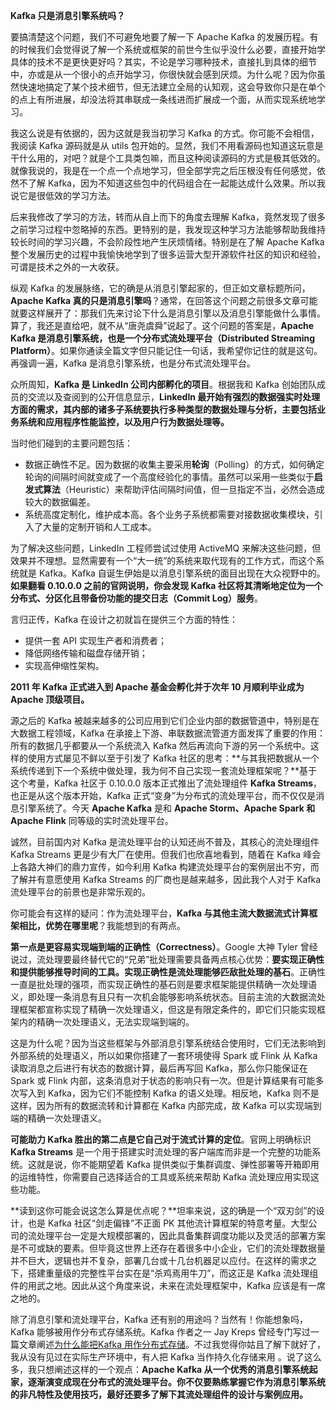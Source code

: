 **Kafka 只是消息引擎系统吗？**

要搞清楚这个问题，我们不可避免地要了解一下 Apache Kafka 的发展历程。有的时候我们会觉得说了解一个系统或框架的前世今生似乎没什么必要，直接开始学具体的技术不是更快更好吗？其实，不论是学习哪种技术，直接扎到具体的细节中，亦或是从一个很小的点开始学习，你很快就会感到厌烦。为什么呢？因为你虽然快速地搞定了某个技术细节，但无法建立全局的认知观，这会导致你只是在单个的点上有所进展，却没法将其串联成一条线进而扩展成一个面，从而实现系统地学习。

我这么说是有依据的，因为这就是我当初学习 Kafka 的方式。你可能不会相信，我阅读 Kafka 源码就是从 utils 包开始的。显然，我们不用看源码也知道这玩意是干什么用的，对吧？就是个工具类包嘛，而且这种阅读源码的方式是极其低效的。就像我说的，我是在一个点一个点地学习，但全部学完之后压根没有任何感觉，依然不了解 Kafka，因为不知道这些包中的代码组合在一起能达成什么效果。所以我说它是很低效的学习方法。

后来我修改了学习的方法，转而从自上而下的角度去理解 Kafka，竟然发现了很多之前学习过程中忽略掉的东西。更特别的是，我发现这种学习方法能够帮助我维持较长时间的学习兴趣，不会阶段性地产生厌烦情绪。特别是在了解 Apache Kafka 整个发展历史的过程中我愉快地学到了很多运营大型开源软件社区的知识和经验，可谓是技术之外的一大收获。

纵观 Kafka 的发展脉络，它的确是从消息引擎起家的，但正如文章标题所问，**Apache Kafka 真的只是消息引擎吗**？通常，在回答这个问题之前很多文章可能就要这样展开了：那我们先来讨论下什么是消息引擎以及消息引擎能做什么事情。算了，我还是直给吧，就不从“唐尧虞舜”说起了。这个问题的答案是，**Apache Kafka 是消息引擎系统，也是一个分布式流处理平台（Distributed Streaming Platform）**。如果你通读全篇文字但只能记住一句话，我希望你记住的就是这句。再强调一遍，Kafka 是消息引擎系统，也是分布式流处理平台。

众所周知，**Kafka 是 LinkedIn 公司内部孵化的项目**。根据我和 Kafka 创始团队成员的交流以及查阅到的公开信息显示，**LinkedIn 最开始有强烈的数据强实时处理方面的需求，其内部的诸多子系统要执行多种类型的数据处理与分析，主要包括业务系统和应用程序性能监控，以及用户行为数据处理等。**

当时他们碰到的主要问题包括：

 - 数据正确性不足。因为数据的收集主要采用**轮询**（Polling）的方式，如何确定轮询的间隔时间就变成了一个高度经验化的事情。虽然可以采用一些类似于**启发式算法**（Heuristic）来帮助评估间隔时间值，但一旦指定不当，必然会造成较大的数据偏差。
 - 系统高度定制化，维护成本高。各个业务子系统都需要对接数据收集模块，引入了大量的定制开销和人工成本。

为了解决这些问题，LinkedIn 工程师尝试过使用 ActiveMQ 来解决这些问题，但效果并不理想。显然需要有一个“大一统”的系统来取代现有的工作方式，而这个系统就是 Kafka。Kafka 自诞生伊始是以消息引擎系统的面目出现在大众视野中的。**如果翻看 0.10.0.0 之前的官网说明，你会发现 Kafka 社区将其清晰地定位为一个分布式、分区化且带备份功能的提交日志（Commit Log）服务**。


言归正传，Kafka 在设计之初就旨在提供三个方面的特性：

 - 提供一套 API 实现生产者和消费者；
 - 降低网络传输和磁盘存储开销；
 - 实现高伸缩性架构。


**2011 年 Kafka 正式进入到 Apache 基金会孵化并于次年 10 月顺利毕业成为 Apache 顶级项目。**

源之后的 Kafka 被越来越多的公司应用到它们企业内部的数据管道中，特别是在大数据工程领域，Kafka 在承接上下游、串联数据流管道方面发挥了重要的作用：所有的数据几乎都要从一个系统流入 Kafka 然后再流向下游的另一个系统中。这样的使用方式屡见不鲜以至于引发了 Kafka 社区的思考：**与其我把数据从一个系统传递到下一个系统中做处理，我为何不自己实现一套流处理框架呢？**基于这个考量，Kafka 社区于 0.10.0.0 版本正式推出了流处理组件 **Kafka Streams**，也正是从这个版本开始，Kafka 正式“变身”为分布式的流处理平台，而不仅仅是消息引擎系统了。今天 **Apache Kafka** 是和 **Apache Storm、Apache Spark 和 Apache Flink** 同等级的实时流处理平台。


诚然，目前国内对 Kafka 是流处理平台的认知还尚不普及，其核心的流处理组件 Kafka Streams 更是少有大厂在使用。但我们也欣喜地看到，随着在 Kafka 峰会上各路大神们的鼎力宣传，如今利用 Kafka 构建流处理平台的案例层出不穷，而了解并有意愿使用 Kafka Streams 的厂商也是越来越多，因此我个人对于 Kafka 流处理平台的前景也是非常乐观的。

你可能会有这样的疑问：作为流处理平台，**Kafka 与其他主流大数据流式计算框架相比，优势在哪里呢**？我能想到的有两点。

**第一点是更容易实现端到端的正确性（Correctness）**。Google 大神 Tyler 曾经说过，流处理要最终替代它的“兄弟”批处理需要具备两点核心优势：**要实现正确性和提供能够推导时间的工具。实现正确性是流处理能够匹敌批处理的基石**。正确性一直是批处理的强项，而实现正确性的基石则是要求框架能提供精确一次处理语义，即处理一条消息有且只有一次机会能够影响系统状态。目前主流的大数据流处理框架都宣称实现了精确一次处理语义，但这是有限定条件的，即它们只能实现框架内的精确一次处理语义，无法实现端到端的。

这是为什么呢？因为当这些框架与外部消息引擎系统结合使用时，它们无法影响到外部系统的处理语义，所以如果你搭建了一套环境使得 Spark 或 Flink 从 Kafka 读取消息之后进行有状态的数据计算，最后再写回 Kafka，那么你只能保证在 Spark 或 Flink 内部，这条消息对于状态的影响只有一次。但是计算结果有可能多次写入到 Kafka，因为它们不能控制 Kafka 的语义处理。相反地，Kafka 则不是这样，因为所有的数据流转和计算都在 Kafka 内部完成，故 Kafka 可以实现端到端的精确一次处理语义。

**可能助力 Kafka 胜出的第二点是它自己对于流式计算的定位**。官网上明确标识 **Kafka Streams** 是一个用于搭建实时流处理的客户端库而非是一个完整的功能系统。这就是说，你不能期望着 Kafka 提供类似于集群调度、弹性部署等开箱即用的运维特性，你需要自己选择适合的工具或系统来帮助 Kafka 流处理应用实现这些功能。

**读到这你可能会说这怎么算是优点呢？**坦率来说，这的确是一个“双刃剑”的设计，也是 Kafka 社区“剑走偏锋”不正面 PK 其他流计算框架的特意考量。大型公司的流处理平台一定是大规模部署的，因此具备集群调度功能以及灵活的部署方案是不可或缺的要素。但毕竟这世界上还存在着很多中小企业，它们的流处理数据量并不巨大，逻辑也并不复杂，部署几台或十几台机器足以应付。在这样的需求之下，搭建重量级的完整性平台实在是“杀鸡焉用牛刀”，而这正是 Kafka 流处理组件的用武之地。因此从这个角度来说，未来在流处理框架中，Kafka 应该是有一席之地的。

除了消息引擎和流处理平台，Kafka 还有别的用途吗？当然有！你能想象吗，Kafka 能够被用作分布式存储系统。Kafka 作者之一 Jay Kreps 曾经专门写过一篇文章阐述[为什么能把Kafka 用作分布式存储](https://www.confluent.io/blog/okay-store-data-apache-kafka/)。不过我觉得你姑且了解下就好了，我从没有见过在实际生产环境中，有人把 Kafka 当作持久化存储来用 。说了这么多，我只想阐述这样的一个观点：**Apache Kafka 从一个优秀的消息引擎系统起家，逐渐演变成现在分布式的流处理平台。你不仅要熟练掌握它作为消息引擎系统的非凡特性及使用技巧，最好还要多了解下其流处理组件的设计与案例应用。**
